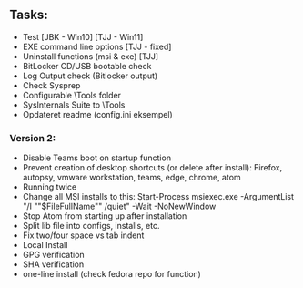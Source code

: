 ## Tasks:
* Test [JBK - Win10] [TJJ - Win11]
* EXE command line options [TJJ - fixed]
* Uninstall functions (msi & exe) [TJJ]
* BitLocker CD/USB bootable check
* Log Output check (Bitlocker output)
* Check Sysprep 
* Configurable \Tools folder
* SysInternals Suite to \Tools
* Opdateret readme (config.ini eksempel)

### Version 2:
* Disable Teams boot on startup function 
* Prevent creation of desktop shortcuts (or delete after install): Firefox, autopsy, vmware workstation, teams, edge, chrome, atom 
* Running twice
* Change all MSI installs to this: Start-Process msiexec.exe -ArgumentList "/I ""$FileFullName"" /quiet" -Wait -NoNewWindow
* Stop Atom from starting up after installation
* Split lib file into configs, installs, etc.
* Fix two/four space vs tab indent
* Local Install
* GPG verification
* SHA verification
* one-line install (check fedora repo for function)
